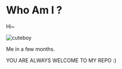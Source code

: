 # Who Am I ?

Hi~

![cuteboy](https://encrypted-tbn0.gstatic.com/images?q=tbn:ANd9GcSpX57KMQOmoB-Y49CJ2RsX9w78xsXS0aQceQ&usqp=CAU)

Me in a few months.

YOU ARE ALWAYS WELCOME TO MY REPO :)
